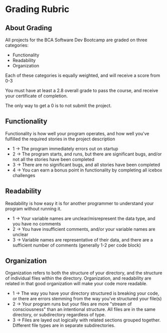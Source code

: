 # Grading Rubric

## About Grading

All projects for the BCA Software Dev Bootcamp are graded on three categories:

- Functionality
- Readability
- Organization

Each of these categories is equally weighted, and will receive a score from 0-3

You must have at least a 2.8 overall grade to pass the course, and receive your certificate of completion.

The only way to get a 0 is to not submit the project.

## Functionality

Functionality is how well your program operates, and how well you've fulfilled the required stories in the project description

- 1 -> The program immediately errors out on startup
- 2 -> The program starts, and runs, but there are significant bugs, and/or not all the stories have been completed
- 3 -> There are no significant bugs, and all stories have been completed
- 4 -> You can earn a bonus point in functionality by completing all icebox challenges

## Readability

Readability is how easy it is for another programmer to understand your program without running it.

- 1 -> Your variable names are unclear/misrepresent the data type, and you have no comments
- 2 -> You have insufficient comments, and/or your variable names are unclear
- 3 -> Variable names are representative of their data, and there are a sufficient number of comments (generally 1-2 per code block)

## Organization

Organization refers to both the structure of your directory, and the structure of individual files within the directory. Organization, and readability are related in that good organization will make your code more readable.

- 1 -> The way you have your directory structured is breaking your code, or there are errors stemming from the way you've structured your file(s)
- 2 -> Your program runs but your files are more "stream of consciousness" than an intentional structure. All files are in the same directory, or subdirectory regardless of type.
- 3 -> Files are layed out logically with related sections grouped together. Different file types are in separate subdirectories.
